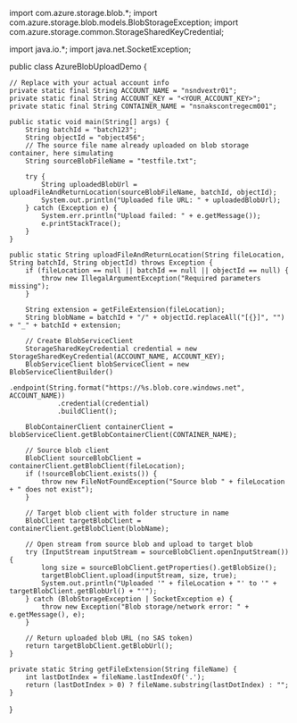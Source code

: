import com.azure.storage.blob.*;
import com.azure.storage.blob.models.BlobStorageException;
import com.azure.storage.common.StorageSharedKeyCredential;

import java.io.*;
import java.net.SocketException;

public class AzureBlobUploadDemo {

    // Replace with your actual account info
    private static final String ACCOUNT_NAME = "nsndvextr01";
    private static final String ACCOUNT_KEY = "<YOUR_ACCOUNT_KEY>";
    private static final String CONTAINER_NAME = "nsnakscontregecm001";

    public static void main(String[] args) {
        String batchId = "batch123";
        String objectId = "object456";
        // The source file name already uploaded on blob storage container, here simulating
        String sourceBlobFileName = "testfile.txt"; 

        try {
            String uploadedBlobUrl = uploadFileAndReturnLocation(sourceBlobFileName, batchId, objectId);
            System.out.println("Uploaded file URL: " + uploadedBlobUrl);
        } catch (Exception e) {
            System.err.println("Upload failed: " + e.getMessage());
            e.printStackTrace();
        }
    }

    public static String uploadFileAndReturnLocation(String fileLocation, String batchId, String objectId) throws Exception {
        if (fileLocation == null || batchId == null || objectId == null) {
            throw new IllegalArgumentException("Required parameters missing");
        }

        String extension = getFileExtension(fileLocation);
        String blobName = batchId + "/" + objectId.replaceAll("[{}]", "") + "_" + batchId + extension;

        // Create BlobServiceClient
        StorageSharedKeyCredential credential = new StorageSharedKeyCredential(ACCOUNT_NAME, ACCOUNT_KEY);
        BlobServiceClient blobServiceClient = new BlobServiceClientBuilder()
                .endpoint(String.format("https://%s.blob.core.windows.net", ACCOUNT_NAME))
                .credential(credential)
                .buildClient();

        BlobContainerClient containerClient = blobServiceClient.getBlobContainerClient(CONTAINER_NAME);

        // Source blob client
        BlobClient sourceBlobClient = containerClient.getBlobClient(fileLocation);
        if (!sourceBlobClient.exists()) {
            throw new FileNotFoundException("Source blob " + fileLocation + " does not exist");
        }

        // Target blob client with folder structure in name
        BlobClient targetBlobClient = containerClient.getBlobClient(blobName);

        // Open stream from source blob and upload to target blob
        try (InputStream inputStream = sourceBlobClient.openInputStream()) {
            long size = sourceBlobClient.getProperties().getBlobSize();
            targetBlobClient.upload(inputStream, size, true);
            System.out.println("Uploaded '" + fileLocation + "' to '" + targetBlobClient.getBlobUrl() + "'");
        } catch (BlobStorageException | SocketException e) {
            throw new Exception("Blob storage/network error: " + e.getMessage(), e);
        }

        // Return uploaded blob URL (no SAS token)
        return targetBlobClient.getBlobUrl();
    }

    private static String getFileExtension(String fileName) {
        int lastDotIndex = fileName.lastIndexOf('.');
        return (lastDotIndex > 0) ? fileName.substring(lastDotIndex) : "";
    }
}
